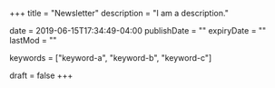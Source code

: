 +++
title = "Newsletter"
description = "I am a description."

date = 2019-06-15T17:34:49-04:00
publishDate = ""
expiryDate = ""
lastMod = ""

keywords = ["keyword-a", "keyword-b", "keyword-c"]

draft = false
+++
